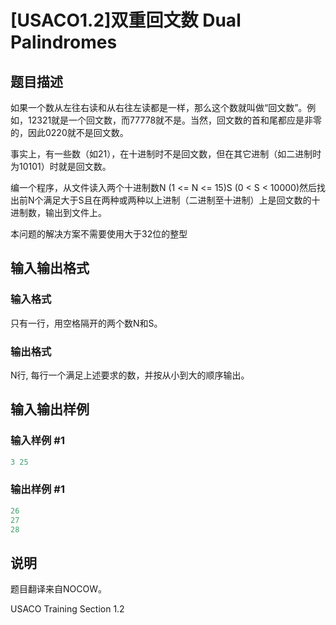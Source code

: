 # [USACO1.2]双重回文数 Dual Palindromes

## 题目描述

如果一个数从左往右读和从右往左读都是一样，那么这个数就叫做“回文数”。例如，12321就是一个回文数，而77778就不是。当然，回文数的首和尾都应是非零的，因此0220就不是回文数。

事实上，有一些数（如21），在十进制时不是回文数，但在其它进制（如二进制时为10101）时就是回文数。

编一个程序，从文件读入两个十进制数N (1 <= N <= 15)S (0 < S < 10000)然后找出前N个满足大于S且在两种或两种以上进制（二进制至十进制）上是回文数的十进制数，输出到文件上。

本问题的解决方案不需要使用大于32位的整型

## 输入输出格式

### 输入格式

只有一行，用空格隔开的两个数N和S。

### 输出格式

N行, 每行一个满足上述要求的数，并按从小到大的顺序输出。

## 输入输出样例

### 输入样例 #1

```cpp
3 25

```
### 输出样例 #1

```cpp
26
27
28

```
## 说明

题目翻译来自NOCOW。

USACO Training Section 1.2

